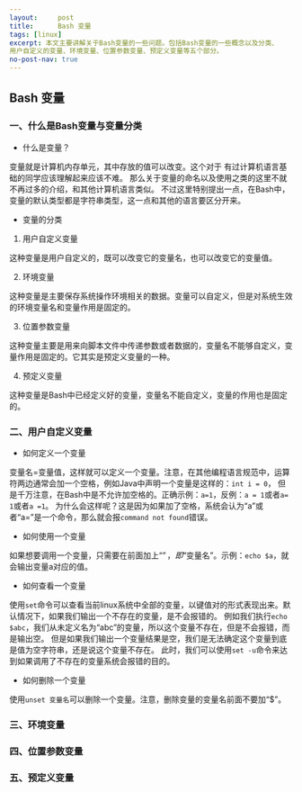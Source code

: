 ```yaml
---
layout:     post
title:      Bash 变量
tags: [linux]
excerpt: 本文主要讲解关于Bash变量的一些问题。包括Bash变量的一些概念以及分类、
用户自定义的变量、环境变量、位置参数变量、预定义变量等五个部分。
no-post-nav: true
---
```


## Bash 变量

### 一、什么是Bash变量与变量分类

* 什么是变量？

变量就是计算机内存单元，其中存放的值可以改变。这个对于 有过计算机语言基础的同学应该理解起来应该不难。
那么关于变量的命名以及使用之类的这里不就不再过多的介绍，和其他计算机语言类似。
不过这里特别提出一点，在Bash中，变量的默认类型都是字符串类型，这一点和其他的语言要区分开来。

* 变量的分类

1. 用户自定义变量

这种变量是用户自定义的，既可以改变它的变量名，也可以改变它的变量值。

2. 环境变量

这种变量是主要保存系统操作环境相关的数据。变量可以自定义，但是对系统生效的环境变量名和变量作用是固定的。

3. 位置参数变量

这种变量主要是用来向脚本文件中传递参数或者数据的，变量名不能够自定义，变量作用是固定的。它其实是预定义变量的一种。

4. 预定义变量

这种变量是Bash中已经定义好的变量，变量名不能自定义，变量的作用也是固定的。

### 二、用户自定义变量

* 如何定义一个变量

变量名=变量值，这样就可以定义一个变量。注意，在其他编程语言规范中，运算符两边通常会加一个空格，例如Java中声明一个变量是这样的：`int i = 0`，
但是千万注意，在Bash中是不允许加空格的。正确示例：`a=1`，反例：`a = 1`或者`a= 1`或者`a =1`。
为什么会这样呢？这是因为如果加了空格，系统会认为“a”或者“a=”是一个命令，那么就会报`command not found`错误。

* 如何使用一个变量

如果想要调用一个变量，只需要在前面加上“$”，即“$变量名”。示例：`echo $a`，就会输出变量a对应的值。

* 如何查看一个变量

使用`set`命令可以查看当前linux系统中全部的变量，以键值对的形式表现出来。默认情况下，如果我们输出一个不存在的变量，是不会报错的。
例如我们执行`echo $abc`，我们从未定义名为“abc”的变量，所以这个变量不存在，但是不会报错，而是输出空。
但是如果我们输出一个变量结果是空，我们是无法确定这个变量到底是值为空字符串，还是说这个变量不存在。
此时，我们可以使用`set -u`命令来达到如果调用了不存在的变量系统会报错的目的。

* 如何删除一个变量

使用`unset 变量名`可以删除一个变量。注意，删除变量的变量名前面不要加“$”。

### 三、环境变量



### 四、位置参数变量



### 五、预定义变量

